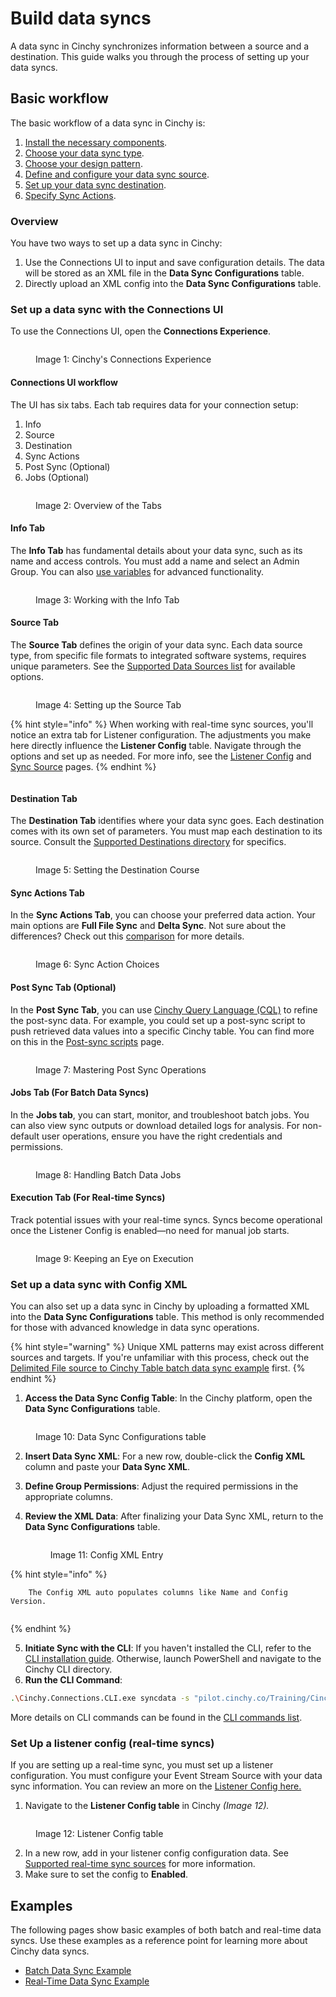 # Build data syncs

A data sync in Cinchy synchronizes information between a source and a destination. This guide walks you through the process of setting up your data syncs.

## Basic workflow

The basic workflow of a data sync in Cinchy is:

1. [Install the necessary components](../installation-and-maintenance/).
2. [Choose your data sync type](types-of-data-syncs.md).
3. [Choose your design pattern](common-design-patterns.md).
4. [Define and configure your data sync source](../supported-data-sync-sources/).
5. [Set up your data sync destination](../supported-data-sync-destinations/).
6. [Specify Sync Actions](sync-actions.md).

### Overview

You have two ways to set up a data sync in Cinchy:

1. Use the Connections UI to input and save configuration details. The data will be stored as an XML file in the **Data Sync Configurations** table.
2. Directly upload an XML config into the **Data Sync Configurations** table.

### Set up a data sync with the Connections UI

To use the Connections UI, open the **Connections Experience**.

<figure><img src="../../.gitbook/assets/image (413).png" alt=""><figcaption><p>Image 1: Cinchy's Connections Experience</p></figcaption></figure>

#### Connections UI workflow

The UI has six tabs. Each tab requires data for your connection setup:

1. Info
2. Source
3. Destination
4. Sync Actions
5. Post Sync (Optional)
6. Jobs (Optional)

<figure><img src="../../.gitbook/assets/image (389).png" alt=""><figcaption><p>Image 2: Overview of the Tabs</p></figcaption></figure>

#### **Info Tab**

The **Info Tab** has fundamental details about your data sync, such as its name and access controls. You must add a name and select an Admin Group. You can also [use variables](advanced-settings/variables.md) for advanced functionality.

<figure><img src="../../.gitbook/assets/image (680).png" alt=""><figcaption><p>Image 3: Working with the Info Tab</p></figcaption></figure>

#### **Source Tab**

The **Source Tab** defines the origin of your data sync. Each data source type, from specific file formats to integrated software systems, requires unique parameters. See the [Supported Data Sources list](../supported-data-sync-sources/) for available options.

<figure><img src="../../.gitbook/assets/image (741).png" alt=""><figcaption><p>Image 4: Setting up the Source Tab</p></figcaption></figure>

{% hint style="info" %}
When working with real-time sync sources, you'll notice an extra tab for Listener configuration. The adjustments you make here directly influence the **Listener Config** table. Navigate through the options and set up as needed. For more info, see the [Listener Config](../supported-real-time-sources/) and [Sync Source](../supported-data-sync-sources/) pages.
{% endhint %}

<figure><img src="../../.gitbook/assets/image (693).png" alt=""><figcaption></figcaption></figure>

#### **Destination Tab**

The **Destination Tab** identifies where your data sync goes. Each destination comes with its own set of parameters. You must map each destination to its source. Consult the [Supported Destinations directory](../supported-data-sync-destinations/) for specifics.

<figure><img src="../../.gitbook/assets/image (493).png" alt=""><figcaption><p>Image 5: Setting the Destination Course</p></figcaption></figure>

#### **Sync Actions Tab**

In the **Sync Actions Tab**, you can choose your preferred data action. Your main options are **Full File Sync** and **Delta Sync**. Not sure about the differences? Check out this [comparison](sync-actions.md) for more details.

<figure><img src="../../.gitbook/assets/image (713).png" alt=""><figcaption><p>Image 6: Sync Action Choices</p></figcaption></figure>

#### **Post Sync Tab (Optional)**

In the **Post Sync Tab**, you can use [Cinchy Query Language (CQL)](../../cql/the-basics-of-cql/) to refine the post-sync data. For example, you could set up a post-sync script to push retrieved data values into a specific Cinchy table. You can find more on this in the [Post-sync scripts](advanced-settings/post-sync-scripts.md) page.

<figure><img src="../../.gitbook/assets/image (660).png" alt=""><figcaption><p>Image 7: Mastering Post Sync Operations</p></figcaption></figure>

#### **Jobs Tab (For Batch Data Syncs)**

In the **Jobs tab**, you can start, monitor, and troubleshoot batch jobs. You can also view sync outputs or download detailed logs for analysis. For non-default user operations, ensure you have the right credentials and permissions.

<figure><img src="../../.gitbook/assets/image (698).png" alt=""><figcaption><p>Image 8: Handling Batch Data Jobs</p></figcaption></figure>

#### **Execution Tab (For Real-time Syncs)**

Track potential issues with your real-time syncs. Syncs become operational once the Listener Config is enabled—no need for manual job starts.

<figure><img src="../../.gitbook/assets/image (678).png" alt=""><figcaption><p>Image 9: Keeping an Eye on Execution</p></figcaption></figure>

### Set up a data sync with Config XML

You can also set up a data sync in Cinchy by uploading a formatted XML into the **Data Sync Configurations** table. This method is only recommended for those with advanced knowledge in data sync operations.

{% hint style="warning" %}
Unique XML patterns may exist across different sources and targets. If you're unfamiliar with this process, check out the [Delimited File source to Cinchy Table batch data sync example](batch-data-sync-example.md) first.
{% endhint %}

1. **Access the Data Sync Config Table**: In the Cinchy platform, open the **Data Sync Configurations** table.

<figure><img src="../../.gitbook/assets/image (177).png" alt=""><figcaption><p>Image 10: Data Sync Configurations table</p></figcaption></figure>

2. **Insert Data Sync XML**: For a new row, double-click the **Config XML** column and paste your **Data Sync XML**.
3. **Define Group Permissions**: Adjust the required permissions in the appropriate columns.
4.  **Review the XML Data**: After finalizing your Data Sync XML, return to the **Data Sync Configurations** table.

    <figure><img src="../../.gitbook/assets/image (89).png" alt=""><figcaption><p>Image 11: Config XML Entry</p></figcaption></figure>

{% hint style="info" %}
```
    The Config XML auto populates columns like Name and Config Version.
    
```
{% endhint %}

5. **Initiate Sync with the CLI**: If you haven't installed the CLI, refer to the [CLI installation guide](../installation-and-maintenance/install-the-cli.md). Otherwise, launch PowerShell and navigate to the Cinchy CLI directory.
6. **Run the CLI Command**:

```bash
.\Cinchy.Connections.CLI.exe syncdata -s "pilot.cinchy.co/Training/Cinchy/" -u "admin" -p "DESuEGqmx55yl2PYxa4ncc+5+bLkoVIFpgs0Lq6hkcU=" -f "Data Sync Name"
```

More details on CLI commands can be found in the [CLI commands list](../cli-commands-list.md).

### Set Up a listener config (real-time syncs)

If you are setting up a real-time sync, you must set up a listener configuration. You must configure your Event Stream Source with your data sync information. You can review an more on the [Listener Config here.](../supported-real-time-sources/the-listener-configuration-table.md)

1. Navigate to the **Listener Config table** in Cinchy _(Image 12)._

<figure><img src="../../.gitbook/assets/image (503).png" alt=""><figcaption><p>Image 12: Listener Config table</p></figcaption></figure>

2. In a new row, add in your listener config configuration data. See [Supported real-time sync sources](../supported-real-time-sources/the-listener-configuration-table.md) for more information.
3. Make sure to set the config to **Enabled**.

## Examples

The following pages show basic examples of both batch and real-time data syncs. Use these examples as a reference point for learning more about Cinchy data syncs.

* [Batch Data Sync Example](batch-data-sync-example.md)
* [Real-Time Data Sync Example](real-time-sync-example.md)
